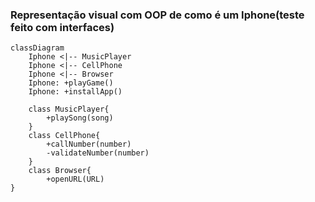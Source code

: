 ### Representação visual com OOP de como é um Iphone(teste feito com interfaces)

```mermaid
classDiagram
    Iphone <|-- MusicPlayer
    Iphone <|-- CellPhone
    Iphone <|-- Browser
    Iphone: +playGame()
    Iphone: +installApp()

    class MusicPlayer{
        +playSong(song)
    }
    class CellPhone{
        +callNumber(number)
        -validateNumber(number)
    }
    class Browser{
        +openURL(URL)
}
```
